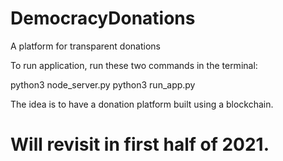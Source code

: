 # DemocracyDonations
A platform for transparent donations

To run application, run these two commands in the terminal:

python3 node_server.py
python3 run_app.py


The idea is to have a donation platform built using a blockchain. 

# Will revisit in first half of 2021.
